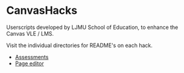 # CanvasHacks
Userscripts developed by LJMU School of Education, to enhance the Canvas VLE / LMS.

Visit the individual directories for README's on each hack.

* [Assessments](https://github.com/LJMUSoE/CanvasHacks/tree/master/Assessment)
* [Page editor](https://github.com/LJMUSoE/CanvasHacks/tree/master/Editor])
